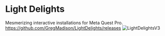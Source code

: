 # Light Delights
Mesmerizing interactive installations for Meta Quest Pro.
https://github.com/GregMadison/LightDelights/releases
![LightDelightsV3](https://user-images.githubusercontent.com/16923877/201492400-ae11e645-9de5-4703-b6a3-22e05bfb2fb1.png)
